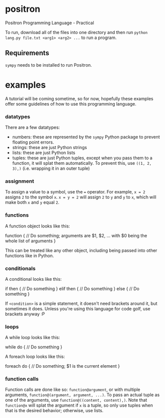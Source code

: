 # positron
Positron Programming Language - Practical

To run, download all of the files into one directory and then run `python lang.py file.txt <arg1> <arg2> ...` to run a program.

## Requirements
`sympy` needs to be installed to run Positron.

# examples
A tutorial will be coming sometime, so for now, hopefully these examples offer some guidelines of how to use this programming language.

### datatypes
There are a few datatypes:

- numbers: these are represented by the `sympy` Python package to prevent floating point errors.
- strings: these are just Python strings
- lists: these are just Python lists
- tuples: these are just Python tuples, except when you pass them to a function, it will splat them automatically. To prevent this, use `((1, 2, 3),)` (i.e. wrapping it in an outer tuple)

### assignment
To assign a value to a symbol, use the `=` operator. For example, `x = 2` assigns `2` to the symbol `x`. `x = y = 2` will assign `2` to `y` and `y` to `x`, which will make both `x` and `y` equal `2`.

### functions
A function object looks like this:

  function {
    // Do something; arguments are $1, $2, ... with $0 being the whole list of arguments
  }

This can be treated like any other object, including being passed into other functions like in Python.

### conditionals
A conditional looks like this:

  if <condition> then {
    // Do something
  } elif <condition> then {
    // Do something
  } else {
    // Do something
  }

If `<condition>` is a simple statement, it doesn't need brackets around it, but sometimes it does. Unless you're using this language for code golf, use brackets anyway :P

### loops
A while loop looks like this:

  while <condition> do {
    // Do something
  }

A foreach loop looks like this:

  foreach <list> do {
    // Do something; $1 is the current element
  }

### function calls
Function calls are done like so: `function@argument`, or with multiple arguments, `function@(argument, argument, ...)`. To pass an actual tuple as one of the arguments, use `function@((content, content),)`. Note that `function@x` will splat the argument if `x` is a tuple, so only use tuples when that is the desired behavior; otherwise, use lists.
